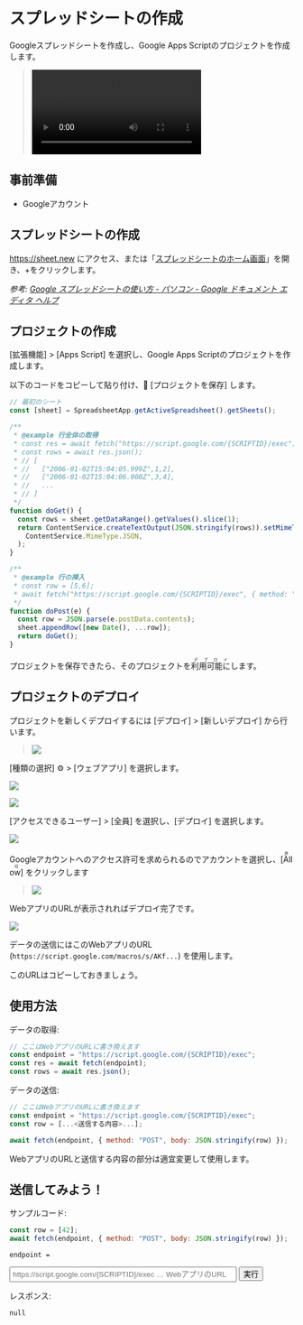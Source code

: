 # スプレッドシートの作成

Googleスプレッドシートを作成し、Google Apps Scriptのプロジェクトを作成します。

> <video controls autoplay loop><source type="video/webm" src="create-project.webm" /></video>

## 事前準備

- Googleアカウント

## スプレッドシートの作成

<https://sheet.new> にアクセス、または「[スプレッドシートのホーム画面](https://sheets.google.com/)」を開き、+をクリックします。

_参考: [Google スプレッドシートの使い方 - パソコン - Google ドキュメント エディタ ヘルプ](https://support.google.com/docs/answer/6000292)_

## プロジェクトの作成

[拡張機能] > [Apps Script] を選択し、Google Apps Scriptのプロジェクトを作成します。

以下のコードをコピーして貼り付け、💾 [プロジェクトを保存] します。

```js
// 最初のシート
const [sheet] = SpreadsheetApp.getActiveSpreadsheet().getSheets();

/**
 * @example 行全体の取得
 * const res = await fetch("https://script.google.com/{SCRIPTID}/exec");
 * const rows = await res.json();
 * // [
 * //   ["2006-01-02T15:04:05.999Z",1,2],
 * //   ["2006-01-02T15:04:06.000Z",3,4],
 * //   ...
 * // ]
 */
function doGet() {
  const rows = sheet.getDataRange().getValues().slice(1);
  return ContentService.createTextOutput(JSON.stringify(rows)).setMimeType(
    ContentService.MimeType.JSON,
  );
}

/**
 * @example 行の挿入
 * const row = [5,6];
 * await fetch("https://script.google.com/{SCRIPTID}/exec", { method: "POST", body: JSON.stringify(row) })
 */
function doPost(e) {
  const row = JSON.parse(e.postData.contents);
  sheet.appendRow([new Date(), ...row]);
  return doGet();
}
```

プロジェクトを保存できたら、そのプロジェクトを<ruby>利用可能に<rt>デプロイ</rt></ruby>します。

## プロジェクトのデプロイ

プロジェクトを新しくデプロイするには [デプロイ] > [新しいデプロイ] から行います。

> ![](gas-new-deploy.png)

[種類の選択] ⚙ > [ウェブアプリ] を選択します。

![](gas-web-app.png)

![](gas-deploy.png)

[アクセスできるユーザー] > [全員] を選択し、[デプロイ] を選択します。

![](gas-authz.png)

Googleアカウントへのアクセス許可を求められるのでアカウントを選択し、<ruby>[Allow]<rt>許可</rt></ruby> をクリックします

> ![](gas-allow-access.png)

WebアプリのURLが表示されればデプロイ完了です。

![](gas-url.dio.png)

データの送信にはこのWebアプリのURL (`https://script.google.com/macros/s/AKf...`) を使用します。

このURLはコピーしておきましょう。

## 使用方法

データの取得:

```js
// ここはWebアプリのURLに書き換えます
const endpoint = "https://script.google.com/{SCRIPTID}/exec";
const res = await fetch(endpoint);
const rows = await res.json();
```

データの送信:

```js
// ここはWebアプリのURLに書き換えます
const endpoint = "https://script.google.com/{SCRIPTID}/exec";
const row = [...<送信する内容>...];

await fetch(endpoint, { method: "POST", body: JSON.stringify(row) });
```

WebアプリのURLと送信する内容の部分は適宜変更して使用します。

## 送信してみよう！

サンプルコード:

```js
const row = [42];
await fetch(endpoint, { method: "POST", body: JSON.stringify(row) });
```

`endpoint =`

<form onsubmit="(e) => e.preventDefault(),
  fetch(new FormData(this).get(`endpoint`), {
    method: `POST`,
    body: JSON.stringify([42]),
  })
    .then((r) => (document.querySelector(`.result`).textContent = `HTTP/2 ${r.status}\n\n`,r))
    .then((r) => r.json())
    .then((j) => document.querySelector(`.result`).textContent += JSON.stringify(j, null, 2));
">
<input type="url" name="endpoint" required placeholder="https://script.google.com/{SCRIPTID}/exec … WebアプリのURL" autocomplete="off" style="width: 80%; padding: 4px" />
<input type="submit" value="実行" />
</form>

レスポンス:

<pre><code class="result language-http">null</code></pre>
